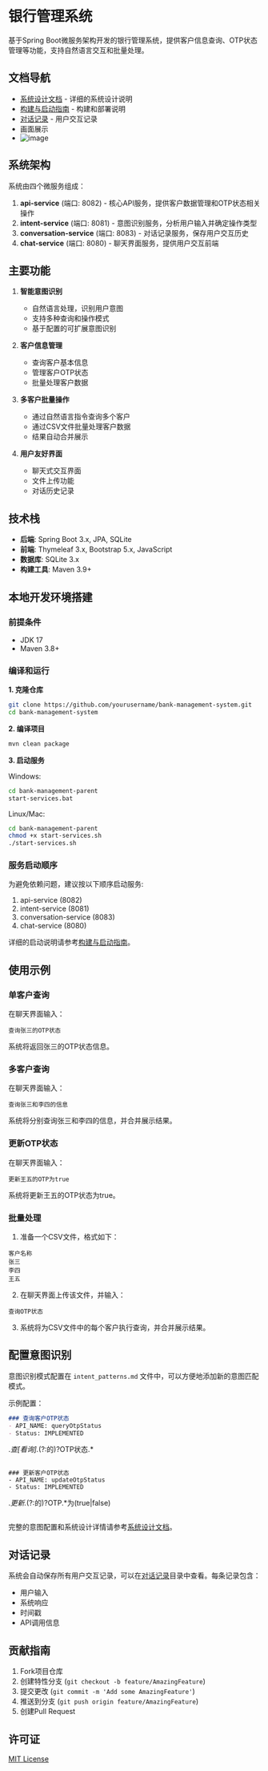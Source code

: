 # 银行管理系统

基于Spring Boot微服务架构开发的银行管理系统，提供客户信息查询、OTP状态管理等功能，支持自然语言交互和批量处理。

## 文档导航

- [系统设计文档](DESGIN.md) - 详细的系统设计说明
- [构建与启动指南](BUILD.md) - 构建和部署说明
- [对话记录](docs/conversations) - 用户交互记录
- 画面展示
- ![image](https://github.com/user-attachments/assets/cab32703-e7d4-4ea4-a300-7c8ebbb2a7e4)

## 系统架构

系统由四个微服务组成：

1. **api-service** (端口: 8082) - 核心API服务，提供客户数据管理和OTP状态相关操作
2. **intent-service** (端口: 8081) - 意图识别服务，分析用户输入并确定操作类型
3. **conversation-service** (端口: 8083) - 对话记录服务，保存用户交互历史
4. **chat-service** (端口: 8080) - 聊天界面服务，提供用户交互前端

## 主要功能

1. **智能意图识别**
   - 自然语言处理，识别用户意图
   - 支持多种查询和操作模式
   - 基于配置的可扩展意图识别

2. **客户信息管理**
   - 查询客户基本信息
   - 管理客户OTP状态
   - 批量处理客户数据

3. **多客户批量操作**
   - 通过自然语言指令查询多个客户
   - 通过CSV文件批量处理客户数据
   - 结果自动合并展示

4. **用户友好界面**
   - 聊天式交互界面
   - 文件上传功能
   - 对话历史记录

## 技术栈

- **后端**: Spring Boot 3.x, JPA, SQLite
- **前端**: Thymeleaf 3.x, Bootstrap 5.x, JavaScript
- **数据库**: SQLite 3.x
- **构建工具**: Maven 3.9+

## 本地开发环境搭建

### 前提条件

- JDK 17
- Maven 3.8+

### 编译和运行

**1. 克隆仓库**

```bash
git clone https://github.com/yourusername/bank-management-system.git
cd bank-management-system
```

**2. 编译项目**

```bash
mvn clean package
```

**3. 启动服务**

Windows:
```bash
cd bank-management-parent
start-services.bat
```

Linux/Mac:
```bash
cd bank-management-parent
chmod +x start-services.sh
./start-services.sh
```

### 服务启动顺序

为避免依赖问题，建议按以下顺序启动服务:

1. api-service (8082)
2. intent-service (8081)
3. conversation-service (8083)
4. chat-service (8080)

详细的启动说明请参考[构建与启动指南](BUILD.md)。

## 使用示例

### 单客户查询

在聊天界面输入：
```
查询张三的OTP状态
```

系统将返回张三的OTP状态信息。

### 多客户查询

在聊天界面输入：
```
查询张三和李四的信息
```

系统将分别查询张三和李四的信息，并合并展示结果。

### 更新OTP状态

在聊天界面输入：
```
更新王五的OTP为true
```

系统将更新王五的OTP状态为true。

### 批量处理

1. 准备一个CSV文件，格式如下：
```
客户名称
张三
李四
王五
```

2. 在聊天界面上传该文件，并输入：
```
查询OTP状态
```

3. 系统将为CSV文件中的每个客户执行查询，并合并展示结果。

## 配置意图识别

意图识别模式配置在 `intent_patterns.md` 文件中，可以方便地添加新的意图匹配模式。

示例配置：
```markdown
### 查询客户OTP状态
- API_NAME: queryOtpStatus
- Status: IMPLEMENTED

```
.*查[看询].*(?:的)?OTP状态.*
```

### 更新客户OTP状态
- API_NAME: updateOtpStatus
- Status: IMPLEMENTED

```
.*更新.*(?:的)?OTP.*为(true|false)
```
```

完整的意图配置和系统设计详情请参考[系统设计文档](DESGIN.md)。

## 对话记录

系统会自动保存所有用户交互记录，可以在[对话记录](docs/conversations)目录中查看。每条记录包含：
- 用户输入
- 系统响应
- 时间戳
- API调用信息

## 贡献指南

1. Fork项目仓库
2. 创建特性分支 (`git checkout -b feature/AmazingFeature`)
3. 提交更改 (`git commit -m 'Add some AmazingFeature'`)
4. 推送到分支 (`git push origin feature/AmazingFeature`)
5. 创建Pull Request

## 许可证

[MIT License](LICENSE) 
